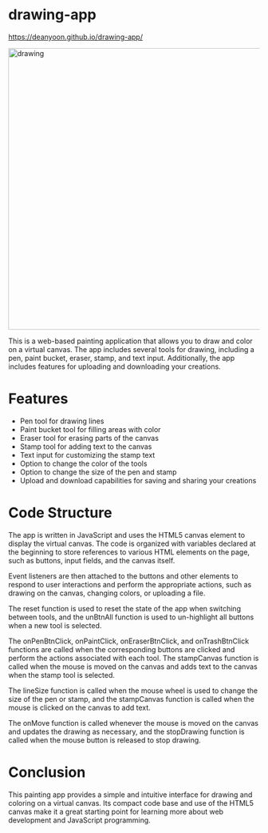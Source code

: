 # drawing-app
https://deanyoon.github.io/drawing-app/

<img width="563" alt="drawing" src="https://user-images.githubusercontent.com/68269605/215655830-b64f4ccc-8f73-4890-9915-dce39c7a8e47.png">



This is a web-based painting application that allows you to draw and color on a virtual canvas. The app includes several tools for drawing, including a pen, paint bucket, eraser, stamp, and text input. Additionally, the app includes features for uploading and downloading your creations.

# Features
- Pen tool for drawing lines
- Paint bucket tool for filling areas with color
- Eraser tool for erasing parts of the canvas
- Stamp tool for adding text to the canvas
- Text input for customizing the stamp text
- Option to change the color of the tools
- Option to change the size of the pen and stamp
- Upload and download capabilities for saving and sharing your creations

# Code Structure
The app is written in JavaScript and uses the HTML5 canvas element to display the virtual canvas. The code is organized with variables declared at the beginning to store references to various HTML elements on the page, such as buttons, input fields, and the canvas itself.

Event listeners are then attached to the buttons and other elements to respond to user interactions and perform the appropriate actions, such as drawing on the canvas, changing colors, or uploading a file.

The reset function is used to reset the state of the app when switching between tools, and the unBtnAll function is used to un-highlight all buttons when a new tool is selected.

The onPenBtnClick, onPaintClick, onEraserBtnClick, and onTrashBtnClick functions are called when the corresponding buttons are clicked and perform the actions associated with each tool. The stampCanvas function is called when the mouse is moved on the canvas and adds text to the canvas when the stamp tool is selected.

The lineSize function is called when the mouse wheel is used to change the size of the pen or stamp, and the stampCanvas function is called when the mouse is clicked on the canvas to add text.

The onMove function is called whenever the mouse is moved on the canvas and updates the drawing as necessary, and the stopDrawing function is called when the mouse button is released to stop drawing.

# Conclusion
This painting app provides a simple and intuitive interface for drawing and coloring on a virtual canvas. Its compact code base and use of the HTML5 canvas make it a great starting point for learning more about web development and JavaScript programming.
